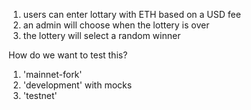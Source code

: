 1. users can enter lottary with ETH based on a USD fee
2. an admin will choose when the lottery is over
3. the lottery will select a random winner

How do we want to test this?

1. 'mainnet-fork'
2. 'development' with mocks
3. 'testnet'